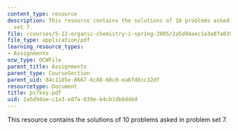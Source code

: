 ```yaml
---
content_type: resource
description: This resource contains the solutions of 10 problems asked in problem
  set 7.
file: /courses/5-12-organic-chemistry-i-spring-2005/2a5d94aec1a3e87a039eb4cb1db0d4bd_ps7key.pdf
file_type: application/pdf
learning_resource_types:
- Assignments
ocw_type: OCWFile
parent_title: Assignments
parent_type: CourseSection
parent_uid: 84c1185e-8667-6c88-60c0-ea6fd0cc32df
resourcetype: Document
title: ps7key.pdf
uid: 2a5d94ae-c1a3-e87a-039e-b4cb1db0d4bd
---
```

This resource contains the solutions of 10 problems asked in problem set 7.

